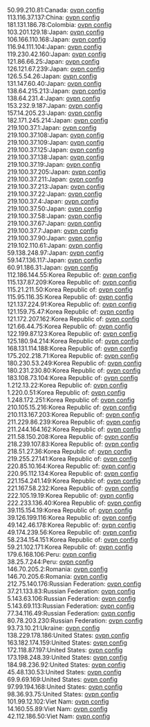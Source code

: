 50.99.210.81:Canada: [ovpn config](vpn/50_99_210_81.ovpn)  
113.116.37.137:China: [ovpn config](vpn/113_116_37_137.ovpn)  
181.131.186.78:Colombia: [ovpn config](vpn/181_131_186_78.ovpn)  
103.201.129.18:Japan: [ovpn config](vpn/103_201_129_18.ovpn)  
106.166.110.168:Japan: [ovpn config](vpn/106_166_110_168.ovpn)  
116.94.111.104:Japan: [ovpn config](vpn/116_94_111_104.ovpn)  
119.230.42.160:Japan: [ovpn config](vpn/119_230_42_160.ovpn)  
121.86.66.25:Japan: [ovpn config](vpn/121_86_66_25.ovpn)  
126.121.67.239:Japan: [ovpn config](vpn/126_121_67_239.ovpn)  
126.5.54.26:Japan: [ovpn config](vpn/126_5_54_26.ovpn)  
131.147.60.40:Japan: [ovpn config](vpn/131_147_60_40.ovpn)  
138.64.215.213:Japan: [ovpn config](vpn/138_64_215_213.ovpn)  
138.64.231.4:Japan: [ovpn config](vpn/138_64_231_4.ovpn)  
153.232.9.187:Japan: [ovpn config](vpn/153_232_9_187.ovpn)  
157.14.205.23:Japan: [ovpn config](vpn/157_14_205_23.ovpn)  
182.171.245.214:Japan: [ovpn config](vpn/182_171_245_214.ovpn)  
219.100.37.1:Japan: [ovpn config](vpn/219_100_37_1.ovpn)  
219.100.37.108:Japan: [ovpn config](vpn/219_100_37_108.ovpn)  
219.100.37.109:Japan: [ovpn config](vpn/219_100_37_109.ovpn)  
219.100.37.125:Japan: [ovpn config](vpn/219_100_37_125.ovpn)  
219.100.37.138:Japan: [ovpn config](vpn/219_100_37_138.ovpn)  
219.100.37.19:Japan: [ovpn config](vpn/219_100_37_19.ovpn)  
219.100.37.205:Japan: [ovpn config](vpn/219_100_37_205.ovpn)  
219.100.37.211:Japan: [ovpn config](vpn/219_100_37_211.ovpn)  
219.100.37.213:Japan: [ovpn config](vpn/219_100_37_213.ovpn)  
219.100.37.22:Japan: [ovpn config](vpn/219_100_37_22.ovpn)  
219.100.37.4:Japan: [ovpn config](vpn/219_100_37_4.ovpn)  
219.100.37.50:Japan: [ovpn config](vpn/219_100_37_50.ovpn)  
219.100.37.58:Japan: [ovpn config](vpn/219_100_37_58.ovpn)  
219.100.37.67:Japan: [ovpn config](vpn/219_100_37_67.ovpn)  
219.100.37.7:Japan: [ovpn config](vpn/219_100_37_7.ovpn)  
219.100.37.90:Japan: [ovpn config](vpn/219_100_37_90.ovpn)  
219.102.110.61:Japan: [ovpn config](vpn/219_102_110_61.ovpn)  
59.138.248.97:Japan: [ovpn config](vpn/59_138_248_97.ovpn)  
59.147.136.117:Japan: [ovpn config](vpn/59_147_136_117.ovpn)  
60.91.186.31:Japan: [ovpn config](vpn/60_91_186_31.ovpn)  
112.186.144.55:Korea Republic of: [ovpn config](vpn/112_186_144_55.ovpn)  
115.137.87.209:Korea Republic of: [ovpn config](vpn/115_137_87_209.ovpn)  
115.21.211.50:Korea Republic of: [ovpn config](vpn/115_21_211_50.ovpn)  
115.95.116.35:Korea Republic of: [ovpn config](vpn/115_95_116_35.ovpn)  
121.137.224.91:Korea Republic of: [ovpn config](vpn/121_137_224_91.ovpn)  
121.159.75.47:Korea Republic of: [ovpn config](vpn/121_159_75_47.ovpn)  
121.172.207.162:Korea Republic of: [ovpn config](vpn/121_172_207_162.ovpn)  
121.66.44.75:Korea Republic of: [ovpn config](vpn/121_66_44_75.ovpn)  
122.199.87.123:Korea Republic of: [ovpn config](vpn/122_199_87_123.ovpn)  
125.180.94.214:Korea Republic of: [ovpn config](vpn/125_180_94_214.ovpn)  
168.131.114.188:Korea Republic of: [ovpn config](vpn/168_131_114_188.ovpn)  
175.202.218.71:Korea Republic of: [ovpn config](vpn/175_202_218_71.ovpn)  
180.230.53.249:Korea Republic of: [ovpn config](vpn/180_230_53_249.ovpn)  
180.231.230.80:Korea Republic of: [ovpn config](vpn/180_231_230_80.ovpn)  
183.108.73.104:Korea Republic of: [ovpn config](vpn/183_108_73_104.ovpn)  
1.212.13.22:Korea Republic of: [ovpn config](vpn/1_212_13_22.ovpn)  
1.220.0.51:Korea Republic of: [ovpn config](vpn/1_220_0_51.ovpn)  
1.248.172.251:Korea Republic of: [ovpn config](vpn/1_248_172_251.ovpn)  
210.105.15.216:Korea Republic of: [ovpn config](vpn/210_105_15_216.ovpn)  
210.113.167.203:Korea Republic of: [ovpn config](vpn/210_113_167_203.ovpn)  
211.229.86.239:Korea Republic of: [ovpn config](vpn/211_229_86_239.ovpn)  
211.244.164.162:Korea Republic of: [ovpn config](vpn/211_244_164_162.ovpn)  
211.58.150.208:Korea Republic of: [ovpn config](vpn/211_58_150_208.ovpn)  
218.239.107.83:Korea Republic of: [ovpn config](vpn/218_239_107_83.ovpn)  
218.51.27.36:Korea Republic of: [ovpn config](vpn/218_51_27_36.ovpn)  
219.255.27.141:Korea Republic of: [ovpn config](vpn/219_255_27_141.ovpn)  
220.85.10.164:Korea Republic of: [ovpn config](vpn/220_85_10_164.ovpn)  
220.95.112.134:Korea Republic of: [ovpn config](vpn/220_95_112_134.ovpn)  
221.154.241.149:Korea Republic of: [ovpn config](vpn/221_154_241_149.ovpn)  
221.167.58.232:Korea Republic of: [ovpn config](vpn/221_167_58_232.ovpn)  
222.105.19.19:Korea Republic of: [ovpn config](vpn/222_105_19_19.ovpn)  
222.233.136.40:Korea Republic of: [ovpn config](vpn/222_233_136_40.ovpn)  
39.115.154.19:Korea Republic of: [ovpn config](vpn/39_115_154_19.ovpn)  
39.126.199.116:Korea Republic of: [ovpn config](vpn/39_126_199_116.ovpn)  
49.142.46.178:Korea Republic of: [ovpn config](vpn/49_142_46_178.ovpn)  
49.174.239.56:Korea Republic of: [ovpn config](vpn/49_174_239_56.ovpn)  
58.234.154.151:Korea Republic of: [ovpn config](vpn/58_234_154_151.ovpn)  
59.21.102.171:Korea Republic of: [ovpn config](vpn/59_21_102_171.ovpn)  
179.6.168.106:Peru: [ovpn config](vpn/179_6_168_106.ovpn)  
38.25.7.244:Peru: [ovpn config](vpn/38_25_7_244.ovpn)  
146.70.205.2:Romania: [ovpn config](vpn/146_70_205_2.ovpn)  
146.70.205.6:Romania: [ovpn config](vpn/146_70_205_6.ovpn)  
212.75.140.176:Russian Federation: [ovpn config](vpn/212_75_140_176.ovpn)  
37.21.133.83:Russian Federation: [ovpn config](vpn/37_21_133_83.ovpn)  
5.143.63.106:Russian Federation: [ovpn config](vpn/5_143_63_106.ovpn)  
5.143.69.113:Russian Federation: [ovpn config](vpn/5_143_69_113.ovpn)  
77.34.116.49:Russian Federation: [ovpn config](vpn/77_34_116_49.ovpn)  
80.78.203.230:Russian Federation: [ovpn config](vpn/80_78_203_230.ovpn)  
93.73.10.21:Ukraine: [ovpn config](vpn/93_73_10_21.ovpn)  
138.229.178.186:United States: [ovpn config](vpn/138_229_178_186.ovpn)  
163.182.174.159:United States: [ovpn config](vpn/163_182_174_159.ovpn)  
172.118.87.197:United States: [ovpn config](vpn/172_118_87_197.ovpn)  
173.198.248.39:United States: [ovpn config](vpn/173_198_248_39.ovpn)  
184.98.236.92:United States: [ovpn config](vpn/184_98_236_92.ovpn)  
45.48.130.53:United States: [ovpn config](vpn/45_48_130_53.ovpn)  
69.9.69.169:United States: [ovpn config](vpn/69_9_69_169.ovpn)  
97.99.194.168:United States: [ovpn config](vpn/97_99_194_168.ovpn)  
98.36.93.75:United States: [ovpn config](vpn/98_36_93_75.ovpn)  
101.99.12.102:Viet Nam: [ovpn config](vpn/101_99_12_102.ovpn)  
14.160.55.89:Viet Nam: [ovpn config](vpn/14_160_55_89.ovpn)  
42.112.186.50:Viet Nam: [ovpn config](vpn/42_112_186_50.ovpn)  
